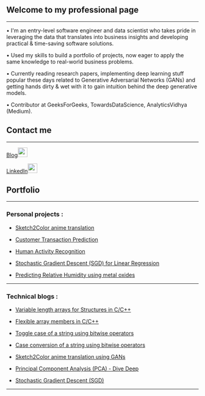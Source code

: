 ## Welcome to my professional page
---
• I'm an entry-level software engineer and data scientist who takes pride in leveraging the data that translates into business insights and developing practical & time-saving software solutions.

• Used my skills to build a portfolio of projects, now eager to apply the same knowledge to real-world business problems.

• Currently reading research papers, implementing deep learning stuff popular these days related to Generative Adversarial Networks (GANs) and getting hands dirty & wet with it to gain intuition behind the deep generative models.

• Contributor at GeeksForGeeks, TowardsDataScience, AnalyticsVidhya (Medium).

## Contact me
---
[Blog<img src="https://img.icons8.com/doodle/48/000000/blogger--v1.png" height="25" width="25">](https://medium.com/@sanjay235)

[LinkedIn<img src="https://img.icons8.com/color/48/000000/linkedin-circled.png" height="25" width="25">](https://www.linkedin.com/in/sanjayulsha/)

## Portfolio
---
### Personal projects :
- [Sketch2Color anime translation](https://github.com/sanjay235/Sketch2Color-anime-translation)

- [Customer Transaction Prediction](https://github.com/sanjay235/Customer-Transaction-Prediction)
<!-- <img src="images/dummy_thumbnail.jpg?raw=true"/> -->

- [Human Activity Recognition](https://github.com/sanjay235/Human-Activity-Recognition)
<!-- <img src="images/dummy_thumbnail.jpg?raw=true"/> -->

- [Stochastic Gradient Descent (SGD) for Linear Regression](https://github.com/sanjay235/StochasticGradientDescent)
<!-- <img src="images/dummy_thumbnail.jpg?raw=true"/>-->

- [Predicting Relative Humidity using metal oxides](https://github.com/sanjay235/AirQuality-RelativeHumidity)

---
### Technical blogs :
- [Variable length arrays for Structures in C/C++](https://www.geeksforgeeks.org/variable-length-arrays-in-c-and-c/)

- [Flexible array members in C/C++](http://www.geeksforgeeks.org/flexible-array-members-structure-c/)

- [Toggle case of a string using bitwise operators](http://www.geeksforgeeks.org/toggle-case-string-using-bitwise-operators/)

- [Case conversion of a string using bitwise operators](http://www.geeksforgeeks.org/case-conversion-lower-upper-vice-versa-string-using-bitwise-operators-cc/)

- [Sketch2Color anime translation using GANs](https://medium.com/p/sketch-to-color-anime-translation-using-generative-adversarial-networks-gans-8f4f69594aeb?source=email-df6131035697--writer.postDistributed&sk=15df1b03e8ffc60eaa82bb34114c242a)

- [Principal Component Analysis (PCA) - Dive Deep](https://medium.com/analytics-vidhya/principal-component-analysis-pca-dive-deep-411db0f9ee10)

- [Stochastic Gradient Descent (SGD)](https://sanjay235.github.io/StochasticGradientDescent)
---
<!-- Remove above link if you don't want to attibute -->
